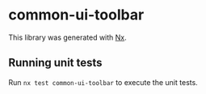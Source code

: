 # common-ui-toolbar

This library was generated with [Nx](https://nx.dev).

## Running unit tests

Run `nx test common-ui-toolbar` to execute the unit tests.

